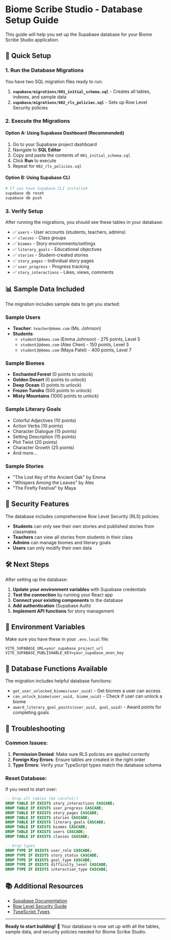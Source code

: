 # Biome Scribe Studio - Database Setup Guide

This guide will help you set up the Supabase database for your Biome Scribe Studio application.

## 🚀 Quick Setup

### 1. Run the Database Migrations

You have two SQL migration files ready to run:

1. **`supabase/migrations/001_initial_schema.sql`** - Creates all tables, indexes, and sample data
2. **`supabase/migrations/002_rls_policies.sql`** - Sets up Row Level Security policies

### 2. Execute the Migrations

#### Option A: Using Supabase Dashboard (Recommended)
1. Go to your Supabase project dashboard
2. Navigate to **SQL Editor**
3. Copy and paste the contents of `001_initial_schema.sql`
4. Click **Run** to execute
5. Repeat for `002_rls_policies.sql`

#### Option B: Using Supabase CLI
```bash
# If you have Supabase CLI installed
supabase db reset
supabase db push
```

### 3. Verify Setup

After running the migrations, you should see these tables in your database:
- ✅ `users` - User accounts (students, teachers, admins)
- ✅ `classes` - Class groups
- ✅ `biomes` - Story environments/settings
- ✅ `literary_goals` - Educational objectives
- ✅ `stories` - Student-created stories
- ✅ `story_pages` - Individual story pages
- ✅ `user_progress` - Progress tracking
- ✅ `story_interactions` - Likes, views, comments

## 📊 Sample Data Included

The migration includes sample data to get you started:

### Sample Users
- **Teacher**: `teacher@demo.com` (Ms. Johnson)
- **Students**: 
  - `student1@demo.com` (Emma Johnson) - 275 points, Level 5
  - `student2@demo.com` (Alex Chen) - 150 points, Level 3
  - `student3@demo.com` (Maya Patel) - 400 points, Level 7

### Sample Biomes
- **Enchanted Forest** (0 points to unlock)
- **Golden Desert** (0 points to unlock)
- **Deep Ocean** (0 points to unlock)
- **Frozen Tundra** (500 points to unlock)
- **Misty Mountains** (1000 points to unlock)

### Sample Literary Goals
- Colorful Adjectives (10 points)
- Action Verbs (10 points)
- Character Dialogue (15 points)
- Setting Description (15 points)
- Plot Twist (20 points)
- Character Growth (25 points)
- And more...

### Sample Stories
- "The Lost Key of the Ancient Oak" by Emma
- "Whispers Among the Leaves" by Alex
- "The Firefly Festival" by Maya

## 🔐 Security Features

The database includes comprehensive Row Level Security (RLS) policies:

- **Students** can only see their own stories and published stories from classmates
- **Teachers** can view all stories from students in their class
- **Admins** can manage biomes and literary goals
- **Users** can only modify their own data

## 🛠️ Next Steps

After setting up the database:

1. **Update your environment variables** with Supabase credentials
2. **Test the connection** by running your React app
3. **Connect your existing components** to the database
4. **Add authentication** (Supabase Auth)
5. **Implement API functions** for story management

## 🔧 Environment Variables

Make sure you have these in your `.env.local` file:

```env
VITE_SUPABASE_URL=your_supabase_project_url
VITE_SUPABASE_PUBLISHABLE_KEY=your_supabase_anon_key
```

## 📝 Database Functions Available

The migration includes helpful database functions:

- `get_user_unlocked_biomes(user_uuid)` - Get biomes a user can access
- `can_unlock_biome(user_uuid, biome_uuid)` - Check if user can unlock a biome
- `award_literary_goal_points(user_uuid, goal_uuid)` - Award points for completing goals

## 🐛 Troubleshooting

### Common Issues:

1. **Permission Denied**: Make sure RLS policies are applied correctly
2. **Foreign Key Errors**: Ensure tables are created in the right order
3. **Type Errors**: Verify your TypeScript types match the database schema

### Reset Database:
If you need to start over:
```sql
-- Drop all tables (be careful!)
DROP TABLE IF EXISTS story_interactions CASCADE;
DROP TABLE IF EXISTS user_progress CASCADE;
DROP TABLE IF EXISTS story_pages CASCADE;
DROP TABLE IF EXISTS stories CASCADE;
DROP TABLE IF EXISTS literary_goals CASCADE;
DROP TABLE IF EXISTS biomes CASCADE;
DROP TABLE IF EXISTS users CASCADE;
DROP TABLE IF EXISTS classes CASCADE;

-- Drop types
DROP TYPE IF EXISTS user_role CASCADE;
DROP TYPE IF EXISTS story_status CASCADE;
DROP TYPE IF EXISTS goal_type CASCADE;
DROP TYPE IF EXISTS difficulty_level CASCADE;
DROP TYPE IF EXISTS interaction_type CASCADE;
```

## 📚 Additional Resources

- [Supabase Documentation](https://supabase.com/docs)
- [Row Level Security Guide](https://supabase.com/docs/guides/auth/row-level-security)
- [TypeScript Types](https://supabase.com/docs/guides/api/generating-types)

---

**Ready to start building!** 🎉 Your database is now set up with all the tables, sample data, and security policies needed for Biome Scribe Studio.
